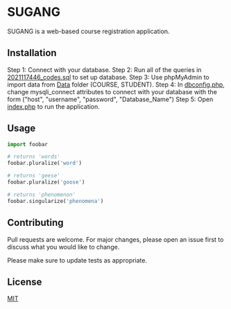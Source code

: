# SUGANG

SUGANG is a web-based course registration application.

## Installation

Step 1: Connect with your database.
Step 2: Run all of the queries in [2021117446_codes.sql](./2021117446_codes.sql) to set up database.
Step 3: Use phpMyAdmin to import data from [Data](./data/) folder (COURSE, STUDENT).
Step 4: In [dbconfig.php](./dbconfig.php), change mysqli_connect attributes to connect with your database with the form ("host", "username", "password", "Database_Name")
Step 5: Open [index.php](./index.php) to run the application.

## Usage

```python
import foobar

# returns 'words'
foobar.pluralize('word')

# returns 'geese'
foobar.pluralize('goose')

# returns 'phenomenon'
foobar.singularize('phenomena')
```

## Contributing

Pull requests are welcome. For major changes, please open an issue first
to discuss what you would like to change.

Please make sure to update tests as appropriate.

## License

[MIT](https://choosealicense.com/licenses/mit/)